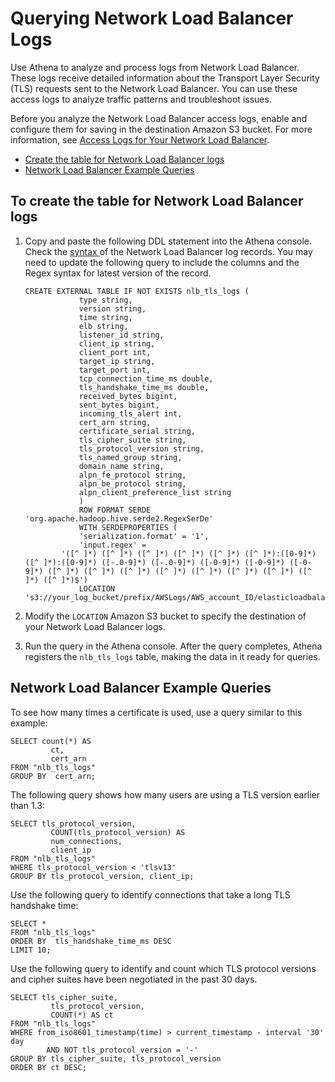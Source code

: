 # Querying Network Load Balancer Logs<a name="networkloadbalancer-classic-logs"></a>

Use Athena to analyze and process logs from Network Load Balancer\. These logs receive detailed information about the Transport Layer Security \(TLS\) requests sent to the Network Load Balancer\. You can use these access logs to analyze traffic patterns and troubleshoot issues\. 

Before you analyze the Network Load Balancer access logs, enable and configure them for saving in the destination Amazon S3 bucket\. For more information, see [ Access Logs for Your Network Load Balancer](https://docs.aws.amazon.com/elasticloadbalancing/latest/network/load-balancer-access-logs.html)\.
+ [Create the table for Network Load Balancer logs](#to-create-the-network-logs-table)
+ [Network Load Balancer Example Queries](#query-nlb-example)

## To create the table for Network Load Balancer logs<a name="to-create-the-network-logs-table"></a>

1. Copy and paste the following DDL statement into the Athena console\. Check the [syntax ](https://docs.aws.amazon.com/elasticloadbalancing/latest/network/load-balancer-access-logs.html#access-log-file-format) of the Network Load Balancer log records\. You may need to update the following query to include the columns and the Regex syntax for latest version of the record\.

   ```
   CREATE EXTERNAL TABLE IF NOT EXISTS nlb_tls_logs (
               type string,
               version string,
               time string,
               elb string,
               listener_id string,
               client_ip string,
               client_port int,
               target_ip string,
               target_port int,
               tcp_connection_time_ms double,
               tls_handshake_time_ms double,
               received_bytes bigint,
               sent_bytes bigint,
               incoming_tls_alert int,
               cert_arn string,
               certificate_serial string,
               tls_cipher_suite string,
               tls_protocol_version string,
               tls_named_group string,
               domain_name string,
               alpn_fe_protocol string,
               alpn_be_protocol string,
               alpn_client_preference_list string
               )
               ROW FORMAT SERDE 'org.apache.hadoop.hive.serde2.RegexSerDe'
               WITH SERDEPROPERTIES (
               'serialization.format' = '1',
               'input.regex' = 
           '([^ ]*) ([^ ]*) ([^ ]*) ([^ ]*) ([^ ]*) ([^ ]*):([0-9]*) ([^ ]*):([0-9]*) ([-.0-9]*) ([-.0-9]*) ([-0-9]*) ([-0-9]*) ([-0-9]*) ([^ ]*) ([^ ]*) ([^ ]*) ([^ ]*) ([^ ]*) ([^ ]*) ([^ ]*) ([^ ]*) ([^ ]*)$')
               LOCATION 's3://your_log_bucket/prefix/AWSLogs/AWS_account_ID/elasticloadbalancing/region';
   ```

1. Modify the `LOCATION` Amazon S3 bucket to specify the destination of your Network Load Balancer logs\.

1. Run the query in the Athena console\. After the query completes, Athena registers the `nlb_tls_logs` table, making the data in it ready for queries\.

## Network Load Balancer Example Queries<a name="query-nlb-example"></a>

To see how many times a certificate is used, use a query similar to this example:

```
SELECT count(*) AS 
         ct,
         cert_arn
FROM "nlb_tls_logs"
GROUP BY  cert_arn;
```

The following query shows how many users are using a TLS version earlier than 1\.3:

```
SELECT tls_protocol_version,
         COUNT(tls_protocol_version) AS 
         num_connections,
         client_ip
FROM "nlb_tls_logs"
WHERE tls_protocol_version < 'tlsv13'
GROUP BY tls_protocol_version, client_ip;
```

Use the following query to identify connections that take a long TLS handshake time:

```
SELECT *
FROM "nlb_tls_logs"
ORDER BY  tls_handshake_time_ms DESC 
LIMIT 10;
```

Use the following query to identify and count which TLS protocol versions and cipher suites have been negotiated in the past 30 days\.

```
SELECT tls_cipher_suite,
         tls_protocol_version,
         COUNT(*) AS ct
FROM "nlb_tls_logs"
WHERE from_iso8601_timestamp(time) > current_timestamp - interval '30' day
        AND NOT tls_protocol_version = '-'
GROUP BY tls_cipher_suite, tls_protocol_version
ORDER BY ct DESC;
```